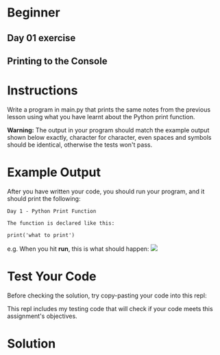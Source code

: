 # Beginner
## Day 01 exercise 
## Printing to the Console

# Instructions

Write a program in main.py that prints the same notes from the previous lesson using what you have learnt about the Python print function. 

**Warning:** The output in your program should match the example output shown below exactly, character for character, even spaces and symbols should be identical, otherwise the tests won't pass.

# Example Output

After you have written your code, you should run your program, and it should print the following:

```
Day 1 - Python Print Function
```

```
The function is declared like this:
```

```
print('what to print')
```

e.g. When you hit **run**, this is what should happen:
![](https://cdn.fs.teachablecdn.com/q89uzhvRTf6CZHLtxLm6)
 
# Test Your Code

Before checking the solution, try copy-pasting your code into this repl: 

[comment]: <> ([https://repl.it/@appbrewery/day-1-1-test-your-code]&#40;https://repl.it/@appbrewery/day-1-1-test-your-code&#41;)

This repl includes my testing code that will check if your code meets this assignment's objectives. 

# Solution

[comment]: <> ([https://repl.it/@appbrewery/day-1-1-solution]&#40;https://repl.it/@appbrewery/day-1-1-solution&#41;)